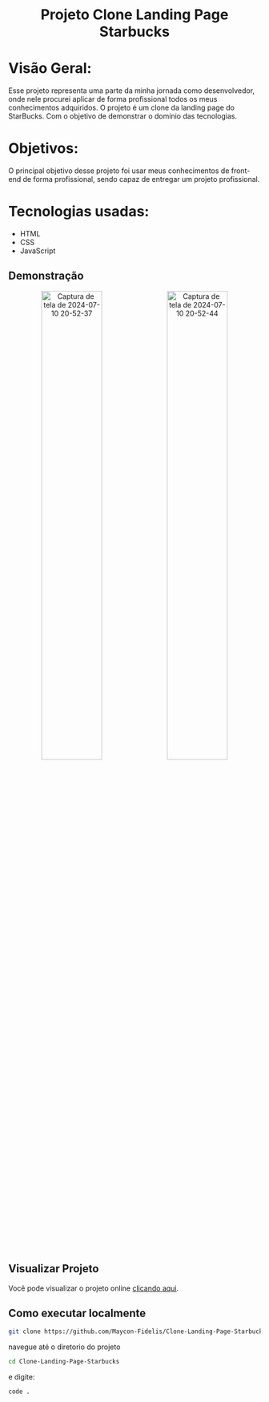 <div align="center">
<h1>Projeto Clone Landing Page Starbucks</h1>
</div>
                    
# Visão Geral:

Esse projeto representa uma parte da minha jornada como desenvolvedor, onde nele procurei aplicar de forma profissional todos os meus conhecimentos adquiridos. O projeto é um clone da landing page do StarBucks. Com o objetivo de demonstrar o domínio das tecnologias.

# Objetivos:

O principal objetivo desse projeto foi usar meus conhecimentos de front-end de forma profissional, sendo capaz de entregar um projeto profissional.

# Tecnologias usadas:

- HTML
- CSS
- JavaScript

## Demonstração

<div align="center">
  <img src="https://github.com/Maycon-Fidelis/Clone-Landing-Page-Starbucks/assets/133035269/ba00fded-9a2a-42e0-a9dd-8a1f022e20c9" alt="Captura de tela de 2024-07-10 20-52-37" width="49%">
  <img src="https://github.com/Maycon-Fidelis/Clone-Landing-Page-Starbucks/assets/133035269/b8a2b621-f5ce-4ce2-b1de-02d5b0617068" alt="Captura de tela de 2024-07-10 20-52-44" width="49%">
</div>

## Visualizar Projeto

Você pode visualizar o projeto online [clicando aqui](https://maycon-fidelis.github.io/Clone-Landing-Page-Starbucks/).

## Como executar localmente
``` bash
git clone https://github.com/Maycon-Fidelis/Clone-Landing-Page-Starbucks.git
```
navegue até o diretorio do projeto
``` bash
cd Clone-Landing-Page-Starbucks
```

e digite:
``` bash
code .
```

